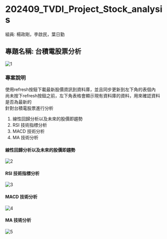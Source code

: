 # 202409_TVDI_Project_Stock_analysis
組員: 楊政剛，李啟民，葉日勤

## 專題名稱: 台積電股票分析

![1](https://github.com/user-attachments/assets/50343b73-a835-4d6a-b6d7-2839383978a9)

### 專案說明
使用refresh按鈕下載最新股價資訊到資料庫，並且同步更新到左下角的表個內  
尚未按下refresh按鈕之前，左下角表格會顯示現有資料庫的資料，用來確認資料是否為最新的  
針對台積電股票進行分析     
1. 線性回歸分析以及未來的股價即趨勢
2. RSI 技術指標分析
3. MACD 技術分析
4. MA 技術分析

#### 線性回歸分析以及未來的股價即趨勢
![2](https://github.com/user-attachments/assets/26e89a00-5ad0-43bf-a48e-1e97850f8372)

#### RSI 技術指標分析
![3](https://github.com/user-attachments/assets/ef205854-bd94-43ff-8488-e7f61037c8c2)

#### MACD 技術分析
![4](https://github.com/user-attachments/assets/2a70b5b3-cbc6-4fe7-a307-04b971e091ed)

#### MA 技術分析
![5](https://github.com/user-attachments/assets/a0b242ef-086b-4676-b216-e8aec5a10172)


